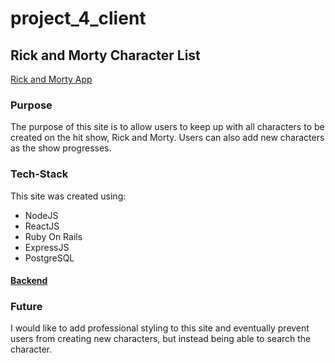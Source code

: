 # project_4_client

## Rick and Morty Character List

[Rick and Morty App](https://rick-and-mortyapp.herokuapp.com/)

### Purpose
The purpose of this site is to allow users to keep up with all characters to be created on the hit show, Rick and Morty. Users can also add new characters as the show progresses.

### Tech-Stack
This site was created using:
- NodeJS
- ReactJS
- Ruby On Rails
- ExpressJS
- PostgreSQL
#### [Backend](https://github.com/ggiles4/project4)

### Future
I would like to add professional styling to this site and eventually prevent users from creating new characters, but instead being able to search the character.